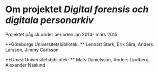 # Om projektet *Digital forensis och digitala personarkiv*
Projektet pågick under perioden jan 2014- mars 2015

**Göteborgs Universitetsbibliotek: ** Lennart Stark, Erik Siira, Anders Larsson, Jimmy Carlsson

**Umeå Universitetsbibliotek: ** Mats Danielsson, Anders Lindberg, Alexander Näslund 
